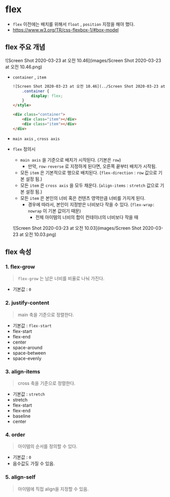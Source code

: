 # flex

* `flex` 이전에는 배치를 위해서 `float` , `position` 지정을 해야 했다.
* https://www.w3.org/TR/css-flexbox-1/#box-model

## flex 주요 개념

![Screen Shot 2020-03-23 at 오전 10.46](images/Screen Shot 2020-03-23 at 오전 10.46.png)

* `container` , `item`

  ```html
  ![Screen Shot 2020-03-23 at 오전 10.46](../Screen Shot 2020-03-23 at 오전 10.46.png<style>
      .container {
          display: flex;
      }
  </style>
  
  <div class="container">
      <div class="item"></div>
      <div class="item"></div>
  </div>
  ```

* `main axis` , `cross axis` 

* `flex` 정의시

  * `main axis` 을 기준으로 배치가 시작된다. (기본은 `row`)
    * 만약, `row-reverse` 로 지정하게 된다면, 오른쪽 끝부터 배치가 시작됨.
  * 모든 `item` 은 기본적으로 행으로 배치된다. (`flex-direction` : `row`  값으로 기본 설정 됨.)
  * 모든 `item` 은 `cross axis` 을 모두 채운다. (`align-items` : `stretch` 값으로 기본 설정 됨.)
  * 모든 `item` 은 본인의 너비 혹은 컨텐츠 영역만큼 너비를 가지게 된다.
    * 경우에 따라서, 본인이 지정받은 너비보다 작을 수 있다. (`flex-wrap: nowrap` 이 기본 값이기 때문)
      * 전체 아이템의 너비의 합이 컨테이너의 너비보다 작을 때

  ![Screen Shot 2020-03-23 at 오전 10.03](images/Screen Shot 2020-03-23 at 오전 10.03.png)

## flex 속성

### 1. flex-grow

> `flex-grow` 는 남은 너비를 비율로 나눠 가진다.

* 기본값 : `0`

### 2. justify-content

> main 축을 기준으로 정렬한다.

* 기본값 : `flex-start`
* flex-start
* flex-end
* center
* space-around
* space-between
* space-evenly

### 3. align-items

> cross 축을 기준으로 정렬한다.

* 기본값 : `stretch` 
* stretch
* flex-start
* flex-end
* baseline
* center

### 4. order

> 아이템의 순서를 정의할 수 있다.

* 기본값 : `0`
* 음수값도 가질 수 있음.

### 5. align-self

> 아이템에 직접 align을 지정할 수 있음.